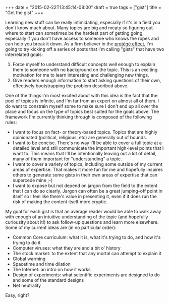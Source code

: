 +++
date = "2015-02-22T13:45:14-08:00"
draft = true
tags = ["gist"]
title = "Get the gist"
+++

Learning new stuff can be really intimidating, especially if it's in a field you don't know much about. Many topics are big and meaty so figuring
out where to start can sometimes be the hardest part of getting going, especially if you don't have access to someone who knows the ropes and can help
you break it down. As a firm believer in the [protégé effect](http://ideas.time.com/2011/11/30/the-protege-effect/), I'm going to try kicking off a
series of posts that I'm calling "gists" that have two interrelated goals:

1. Force myself to understand difficult concepts well enough to explain them to someone with no background on the topic. This is an exciting motivation
for me to learn interesting and challenging new things.
2. Give readers enough information to start asking questions of their own, effectively bootstrapping the problem described above.

One of the things I'm most excited about with this idea is the fact that the pool of topics is infinite, and I'm far from an expert on almost all of them. 
I do want to constrain myself some to make sure I don't end up all over the place and focus on the type of topics best suited for the goals above. 
The framework I'm currently thinking through is composed of the following rules:

- I want to focus on fact- or theory-based topics. Topics that are highly opinionated (political, religious, etc) are generally out of bounds.
- I want to be concise. There's no way I'll be able to cover a full topic at a detailed level and still communicate the important high-level points
that I want to. This means that I'll be intentionally leaving out a lot of detail, many of them important for "understanding" a topic.
- I want to cover a variety of topics, including some outside of my current areas of expertise. That makes it more fun for me and hopefully inspires
others to generate some gists in their own areas of expertise that can supercede mine ;-)
- I want to expose but not depend on jargon from the field to the extent that I can do so clearly. Jargon can often be a great jumping-off point in
itself so I feel like there's value in presenting it, even if it does run the risk of making the content itself more cryptic.

My goal for each gist is that an average reader would be able to walk away with enough of an intuitive understanding of the topic (and hopefully 
curiousity about it!) to ask follow-up questions and learn more elsewhere. Some of my current ideas are (in no particular order):

- Common Core curriculum: what it is, what it's trying to do, and how it's trying to do it
- Computer viruses: what they are and a bit o' history
- The stock market: to the extent that any mortal can attempt to explain it
- Global warming
- Spacetime and time dilation
- The Internet: an intro on how it works
- Design of experiments: what scientific experiments are designed to do and some of the standard designs
- Net neutrality

Easy, right?